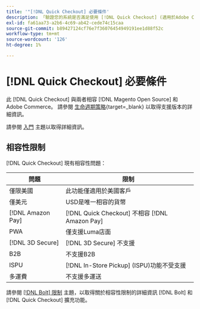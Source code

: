 ```yaml
---
title: '"[!DNL Quick Checkout] 必要條件'
description: 「驗證您的系統是否滿足使用 [!DNL Quick Checkout] (適用於Adobe Commerce擴充功能)。」
exl-id: fa61aa73-a2b6-4c69-ab42-cede74c15caa
source-git-commit: b89427124cf76e7f36076454949191ee1d88f52c
workflow-type: tm+mt
source-wordcount: '126'
ht-degree: 1%

---
```


# [!DNL Quick Checkout] 必要條件

此 [!DNL Quick Checkout] 與兩者相容 [!DNL Magento Open Source] 和Adobe Commerce。 請參閱 [生命週期策略](https://experienceleague.adobe.com/docs/commerce-operations/release/planning/lifecycle-policy.html){target=_blank} 以取得支援版本的詳細資訊。

請參閱 [入門](../quick-checkout/onboarding.md) 主題以取得詳細資訊。

## 相容性限制

[!DNL Quick Checkout] 現有相容性問題：

| **問題** | **限制** |
|----------------|-----------------|
| 僅限美國 | 此功能僅適用於美國客戶 |
| 僅美元 | USD是唯一相容的貨幣 |
| [!DNL Amazon Pay] | [!DNL Quick Checkout] 不相容 [!DNL Amazon Pay] |
| PWA | 僅支援Luma店面 |
| [!DNL 3D Secure] | [!DNL 3D Secure] 不支援 |
| B2B | 不支援B2B |
| ISPU | [!DNL In-Store Pickup] (ISPU)功能不受支援 |
| 多運費 | 不支援多運送 |

請參閱 [[!DNL Bolt] 限制](https://help.bolt.com/integrations/adobe-quick-checkout/set-up/#limitations) 主題，以取得關於相容性限制的詳細資訊 [!DNL Bolt] 和 [!DNL Quick Checkout] 擴充功能。
